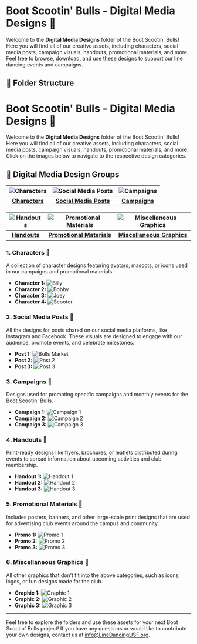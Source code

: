 # Boot Scootin' Bulls - Digital Media Designs 🎨

Welcome to the **Digital Media Designs** folder of the Boot Scootin' Bulls! Here you will find all of our creative assets, including characters, social media posts, campaign visuals, handouts, promotional materials, and more. Feel free to browse, download, and use these designs to support our line dancing events and campaigns.

## 📁 Folder Structure


# Boot Scootin' Bulls - Digital Media Designs 🎨

Welcome to the **Digital Media Designs** folder of the Boot Scootin' Bulls! Here you will find all of our creative assets, including characters, social media posts, campaign visuals, handouts, promotional materials, and more. Click on the images below to navigate to the respective design categories.

## 📁 Digital Media Design Groups

| ![Characters](characters/character_1.png) | ![Social Media Posts](social_media/post_1.png) | ![Campaigns](campaigns/campaign_1.png) |
|:------------------------------------------:|:----------------------------------------------:|:---------------------------------------:|
| [**Characters**](characters/)              | [**Social Media Posts**](social_media/)         | [**Campaigns**](campaigns/)             |

| ![Handouts](handouts/handout_1.png) | ![Promotional Materials](promotional_materials/promo_1.png) | ![Miscellaneous Graphics](miscellaneous/graphic_1.png) |
|:-----------------------------------:|:-----------------------------------------------------------:|:-------------------------------------------------------:|
| [**Handouts**](handouts/)           | [**Promotional Materials**](promotional_materials/)          | [**Miscellaneous Graphics**](miscellaneous/)            |


### 1. Characters 👥
A collection of character designs featuring avatars, mascots, or icons used in our campaigns and promotional materials.

- **Character 1:** ![Billy](Characters/Billy/Exports/Billy_72ppi.png)
- **Character 2:** ![Bobby](Characters/Bobby/Exports/Bobby_72ppi.png)
- **Character 3:** ![Joey](Characters/Joey/Exports/Joey_72ppi.png)
- **Character 4:** ![Scooter](Characters/Scooter/Exports/Scooter_72ppi.png)

### 2. Social Media Posts 📱
All the designs for posts shared on our social media platforms, like Instagram and Facebook. These visuals are designed to engage with our audience, promote events, and celebrate milestones.

- **Post 1:** ![Bulls Market](Bulls%20Market/Exports/Bulls_Market_72ppi.png)
- **Post 2:** ![Post 2](social_media/post_2.png)
- **Post 3:** ![Post 3](social_media/post_3.png)

### 3. Campaigns 🎯
Designs used for promoting specific campaigns and monthly events for the Boot Scootin' Bulls.

- **Campaign 1:** ![Campaign 1](campaigns/campaign_1.png)
- **Campaign 2:** ![Campaign 2](campaigns/campaign_2.png)
- **Campaign 3:** ![Campaign 3](campaigns/campaign_3.png)

### 4. Handouts 📄
Print-ready designs like flyers, brochures, or leaflets distributed during events to spread information about upcoming activities and club membership.

- **Handout 1:** ![Handout 1](handouts/handout_1.png)
- **Handout 2:** ![Handout 2](handouts/handout_2.png)
- **Handout 3:** ![Handout 3](handouts/handout_3.png)

### 5. Promotional Materials 📢
Includes posters, banners, and other large-scale print designs that are used for advertising club events around the campus and community.

- **Promo 1:** ![Promo 1](promotional_materials/promo_1.png)
- **Promo 2:** ![Promo 2](promotional_materials/promo_2.png)
- **Promo 3:** ![Promo 3](promotional_materials/promo_3.png)

### 6. Miscellaneous Graphics 🎨
All other graphics that don’t fit into the above categories, such as icons, logos, or fun designs made for the club.

- **Graphic 1:** ![Graphic 1](miscellaneous/graphic_1.png)
- **Graphic 2:** ![Graphic 2](miscellaneous/graphic_2.png)
- **Graphic 3:** ![Graphic 3](miscellaneous/graphic_3.png)

---

Feel free to explore the folders and use these assets for your next Boot Scootin' Bulls project! If you have any questions or would like to contribute your own designs, contact us at [info@LineDancingUSF.org](mailto:info@LineDancingUSF.org).
